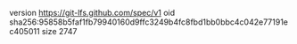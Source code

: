 version https://git-lfs.github.com/spec/v1
oid sha256:95858b5faf1fb79940160d9ffc3249b4fc8fbd1bb0bbc4c042e77191ec405011
size 2747
